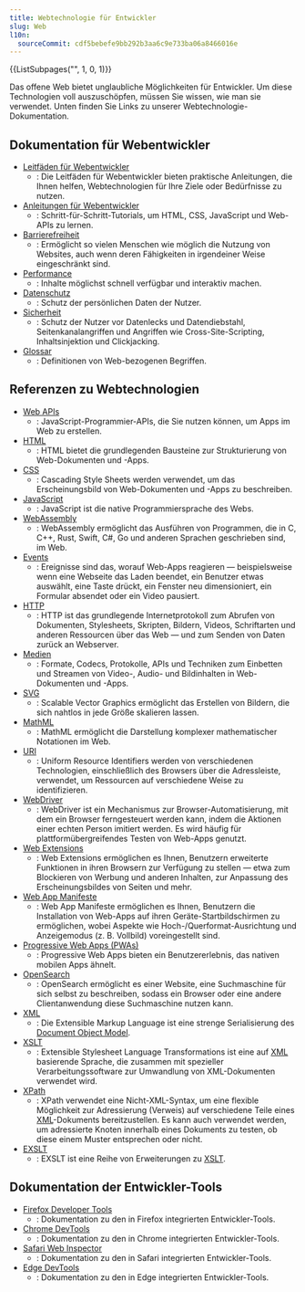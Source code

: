 ```yaml
---
title: Webtechnologie für Entwickler
slug: Web
l10n:
  sourceCommit: cdf5bebefe9bb292b3aa6c9e733ba06a8466016e
---
```


<section id="Quick_links">
  {{ListSubpages("", 1, 0, 1)}}
</section>

Das offene Web bietet unglaubliche Möglichkeiten für Entwickler. Um diese Technologien voll auszuschöpfen, müssen Sie wissen, wie man sie verwendet. Unten finden Sie Links zu unserer Webtechnologie-Dokumentation.

## Dokumentation für Webentwickler

- [Leitfäden für Webentwickler](/de/docs/MDN/Guides)
  - : Die Leitfäden für Webentwickler bieten praktische Anleitungen, die Ihnen helfen, Webtechnologien für Ihre Ziele oder Bedürfnisse zu nutzen.
- [Anleitungen für Webentwickler](/de/docs/MDN/Tutorials)
  - : Schritt-für-Schritt-Tutorials, um HTML, CSS, JavaScript und Web-APIs zu lernen.
- [Barrierefreiheit](/de/docs/Web/Accessibility)
  - : Ermöglicht so vielen Menschen wie möglich die Nutzung von Websites, auch wenn deren Fähigkeiten in irgendeiner Weise eingeschränkt sind.
- [Performance](/de/docs/Web/Performance)
  - : Inhalte möglichst schnell verfügbar und interaktiv machen.
- [Datenschutz](/de/docs/Web/Privacy)
  - : Schutz der persönlichen Daten der Nutzer.
- [Sicherheit](/de/docs/Web/Security)
  - : Schutz der Nutzer vor Datenlecks und Datendiebstahl, Seitenkanalangriffen und Angriffen wie Cross-Site-Scripting, Inhaltsinjektion und Clickjacking.
- [Glossar](/de/docs/Glossary)
  - : Definitionen von Web-bezogenen Begriffen.

## Referenzen zu Webtechnologien

- [Web APIs](/de/docs/Web/API)
  - : JavaScript-Programmier-APIs, die Sie nutzen können, um Apps im Web zu erstellen.
- [HTML](/de/docs/Web/HTML)
  - : HTML bietet die grundlegenden Bausteine zur Strukturierung von Web-Dokumenten und -Apps.
- [CSS](/de/docs/Web/CSS)
  - : Cascading Style Sheets werden verwendet, um das Erscheinungsbild von Web-Dokumenten und -Apps zu beschreiben.
- [JavaScript](/de/docs/Web/JavaScript)
  - : JavaScript ist die native Programmiersprache des Webs.
- [WebAssembly](/de/docs/WebAssembly)
  - : WebAssembly ermöglicht das Ausführen von Programmen, die in C, C++, Rust, Swift, C#, Go und anderen Sprachen geschrieben sind, im Web.
- [Events](/de/docs/Web/Events)
  - : Ereignisse sind das, worauf Web-Apps reagieren — beispielsweise wenn eine Webseite das Laden beendet, ein Benutzer etwas auswählt, eine Taste drückt, ein Fenster neu dimensioniert, ein Formular absendet oder ein Video pausiert.
- [HTTP](/de/docs/Web/HTTP)
  - : HTTP ist das grundlegende Internetprotokoll zum Abrufen von Dokumenten, Stylesheets, Skripten, Bildern, Videos, Schriftarten und anderen Ressourcen über das Web — und zum Senden von Daten zurück an Webserver.
- [Medien](/de/docs/Web/Media)
  - : Formate, Codecs, Protokolle, APIs und Techniken zum Einbetten und Streamen von Video-, Audio- und Bildinhalten in Web-Dokumenten und -Apps.
- [SVG](/de/docs/Web/SVG)
  - : Scalable Vector Graphics ermöglicht das Erstellen von Bildern, die sich nahtlos in jede Größe skalieren lassen.
- [MathML](/de/docs/Web/MathML)
  - : MathML ermöglicht die Darstellung komplexer mathematischer Notationen im Web.
- [URI](/de/docs/Web/URI)
  - : Uniform Resource Identifiers werden von verschiedenen Technologien, einschließlich des Browsers über die Adressleiste, verwendet, um Ressourcen auf verschiedene Weise zu identifizieren.
- [WebDriver](/de/docs/Web/WebDriver)
  - : WebDriver ist ein Mechanismus zur Browser-Automatisierung, mit dem ein Browser ferngesteuert werden kann, indem die Aktionen einer echten Person imitiert werden. Es wird häufig für plattformübergreifendes Testen von Web-Apps genutzt.
- [Web Extensions](/de/docs/Mozilla/Add-ons/WebExtensions)
  - : Web Extensions ermöglichen es Ihnen, Benutzern erweiterte Funktionen in ihren Browsern zur Verfügung zu stellen — etwa zum Blockieren von Werbung und anderen Inhalten, zur Anpassung des Erscheinungsbildes von Seiten und mehr.
- [Web App Manifeste](/de/docs/Web/Manifest)
  - : Web App Manifeste ermöglichen es Ihnen, Benutzern die Installation von Web-Apps auf ihren Geräte-Startbildschirmen zu ermöglichen, wobei Aspekte wie Hoch-/Querformat-Ausrichtung und Anzeigemodus (z. B. Vollbild) voreingestellt sind.
- [Progressive Web Apps (PWAs)](/de/docs/Web/Progressive_web_apps)
  - : Progressive Web Apps bieten ein Benutzererlebnis, das nativen mobilen Apps ähnelt.
- [OpenSearch](/de/docs/Web/XML/Guides/OpenSearch)
  - : OpenSearch ermöglicht es einer Website, eine Suchmaschine für sich selbst zu beschreiben, sodass ein Browser oder eine andere Clientanwendung diese Suchmaschine nutzen kann.
- [XML](/de/docs/Web/XML)
  - : Die Extensible Markup Language ist eine strenge Serialisierung des [Document Object Model](/de/docs/Web/API/Document_Object_Model).
- [XSLT](/de/docs/Web/XML/XSLT)
  - : Extensible Stylesheet Language Transformations ist eine auf [XML](/de/docs/Web/XML/Guides/XML_introduction) basierende Sprache, die zusammen mit spezieller Verarbeitungssoftware zur Umwandlung von XML-Dokumenten verwendet wird.
- [XPath](/de/docs/Web/XML/XPath)
  - : XPath verwendet eine Nicht-XML-Syntax, um eine flexible Möglichkeit zur Adressierung (Verweis) auf verschiedene Teile eines [XML](/de/docs/Web/XML/Guides/XML_introduction)-Dokuments bereitzustellen. Es kann auch verwendet werden, um adressierte Knoten innerhalb eines Dokuments zu testen, ob diese einem Muster entsprechen oder nicht.
- [EXSLT](/de/docs/Web/XML/EXSLT)
  - : EXSLT ist eine Reihe von Erweiterungen zu [XSLT](/de/docs/Web/XML/XSLT).

## Dokumentation der Entwickler-Tools

- [Firefox Developer Tools](https://firefox-source-docs.mozilla.org/devtools-user/index.html)
  - : Dokumentation zu den in Firefox integrierten Entwickler-Tools.
- [Chrome DevTools](https://developer.chrome.com/docs/devtools/)
  - : Dokumentation zu den in Chrome integrierten Entwickler-Tools.
- [Safari Web Inspector](https://webkit.org/web-inspector/)
  - : Dokumentation zu den in Safari integrierten Entwickler-Tools.
- [Edge DevTools](https://learn.microsoft.com/en-us/microsoft-edge/devtools-guide-chromium/landing/)
  - : Dokumentation zu den in Edge integrierten Entwickler-Tools.
